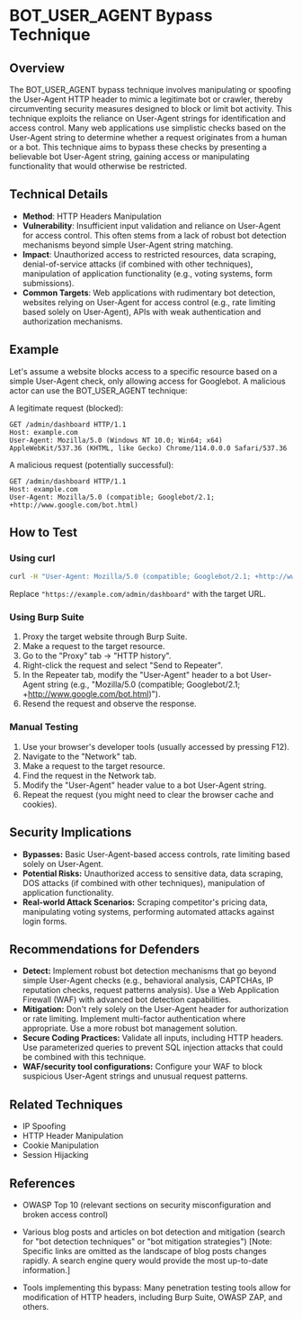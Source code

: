 # BOT_USER_AGENT Bypass Technique

## Overview

The BOT_USER_AGENT bypass technique involves manipulating or spoofing the User-Agent HTTP header to mimic a legitimate bot or crawler, thereby circumventing security measures designed to block or limit bot activity.  This technique exploits the reliance on User-Agent strings for identification and access control.  Many web applications use simplistic checks based on the User-Agent string to determine whether a request originates from a human or a bot.  This technique aims to bypass these checks by presenting a believable bot User-Agent string, gaining access or manipulating functionality that would otherwise be restricted.


## Technical Details

- **Method**: HTTP Headers Manipulation
- **Vulnerability**: Insufficient input validation and reliance on User-Agent for access control.  This often stems from a lack of robust bot detection mechanisms beyond simple User-Agent string matching.
- **Impact**: Unauthorized access to restricted resources, data scraping, denial-of-service attacks (if combined with other techniques), manipulation of application functionality (e.g., voting systems, form submissions).
- **Common Targets**: Web applications with rudimentary bot detection, websites relying on User-Agent for access control (e.g., rate limiting based solely on User-Agent), APIs with weak authentication and authorization mechanisms.


## Example

Let's assume a website blocks access to a specific resource based on a simple User-Agent check, only allowing access for Googlebot.  A malicious actor can use the BOT_USER_AGENT technique:

A legitimate request (blocked):

```
GET /admin/dashboard HTTP/1.1
Host: example.com
User-Agent: Mozilla/5.0 (Windows NT 10.0; Win64; x64) AppleWebKit/537.36 (KHTML, like Gecko) Chrome/114.0.0.0 Safari/537.36
```

A malicious request (potentially successful):

```
GET /admin/dashboard HTTP/1.1
Host: example.com
User-Agent: Mozilla/5.0 (compatible; Googlebot/2.1; +http://www.google.com/bot.html)
```


## How to Test

### Using curl

```bash
curl -H "User-Agent: Mozilla/5.0 (compatible; Googlebot/2.1; +http://www.google.com/bot.html)" "https://example.com/admin/dashboard"
```

Replace `"https://example.com/admin/dashboard"` with the target URL.


### Using Burp Suite

1.  Proxy the target website through Burp Suite.
2.  Make a request to the target resource.
3.  Go to the "Proxy" tab -> "HTTP history".
4.  Right-click the request and select "Send to Repeater".
5.  In the Repeater tab, modify the "User-Agent" header to a bot User-Agent string (e.g., "Mozilla/5.0 (compatible; Googlebot/2.1; +http://www.google.com/bot.html)").
6.  Resend the request and observe the response.


### Manual Testing

1.  Use your browser's developer tools (usually accessed by pressing F12).
2.  Navigate to the "Network" tab.
3.  Make a request to the target resource.
4.  Find the request in the Network tab.
5.  Modify the "User-Agent" header value to a bot User-Agent string.
6.  Repeat the request (you might need to clear the browser cache and cookies).


## Security Implications

- **Bypasses:** Basic User-Agent-based access controls, rate limiting based solely on User-Agent.
- **Potential Risks:** Unauthorized access to sensitive data, data scraping, DOS attacks (if combined with other techniques), manipulation of application functionality.
- **Real-world Attack Scenarios:** Scraping competitor's pricing data, manipulating voting systems, performing automated attacks against login forms.


## Recommendations for Defenders

- **Detect:** Implement robust bot detection mechanisms that go beyond simple User-Agent checks (e.g., behavioral analysis, CAPTCHAs, IP reputation checks, request patterns analysis). Use a Web Application Firewall (WAF) with advanced bot detection capabilities.
- **Mitigation:**  Don't rely solely on the User-Agent header for authorization or rate limiting.  Implement multi-factor authentication where appropriate.  Use a more robust bot management solution.
- **Secure Coding Practices:** Validate all inputs, including HTTP headers. Use parameterized queries to prevent SQL injection attacks that could be combined with this technique.
- **WAF/security tool configurations:** Configure your WAF to block suspicious User-Agent strings and unusual request patterns.


## Related Techniques

- IP Spoofing
- HTTP Header Manipulation
- Cookie Manipulation
- Session Hijacking


## References

- OWASP Top 10 (relevant sections on security misconfiguration and broken access control)
- Various blog posts and articles on bot detection and mitigation (search for "bot detection techniques" or "bot mitigation strategies")  [Note:  Specific links are omitted as the landscape of blog posts changes rapidly.  A search engine query would provide the most up-to-date information.]

- Tools implementing this bypass: Many penetration testing tools allow for modification of HTTP headers, including Burp Suite, OWASP ZAP, and others.
